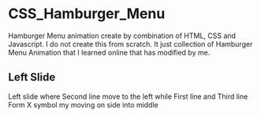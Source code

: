 # CSS_Hamburger_Menu

Hamburger Menu animation create by combination of HTML, CSS and Javascript. I do not create this from scratch. It just collection of Hamburger Menu Animation that I learned online that has modified by me.

## Left Slide

Left slide where Second line move to the left while First line and Third line Form X symbol my moving on side into middle
